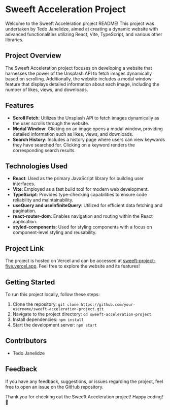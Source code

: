 # Sweeft Acceleration Project

Welcome to the Sweeft Acceleration project README! This project was undertaken by Tedo Janelidze, aimed at creating a dynamic website with advanced functionalities utilizing React, Vite, TypeScript, and various other libraries.

## Project Overview

The Sweeft Acceleration project focuses on developing a website that harnesses the power of the Unsplash API to fetch images dynamically based on scrolling. Additionally, the website includes a modal window feature that displays detailed information about each image, including the number of likes, views, and downloads.

## Features

- **Scroll Fetch**: Utilizes the Unsplash API to fetch images dynamically as the user scrolls through the website.
- **Modal Window**: Clicking on an image opens a modal window, providing detailed information such as likes, views, and downloads.
- **Search History**: Includes a history page where users can view keywords they have searched for. Clicking on a keyword renders the corresponding search results.

## Technologies Used

- **React**: Used as the primary JavaScript library for building user interfaces.
- **Vite**: Employed as a fast build tool for modern web development.
- **TypeScript**: Provides type-checking capabilities to ensure code reliability and maintainability.
- **useQuery and useInfiniteQuery**: Utilized for efficient data fetching and pagination.
- **react-router-dom**: Enables navigation and routing within the React application.
- **styled-components**: Used for styling components with a focus on component-level styling and reusability.

## Project Link

The project is hosted on Vercel and can be accessed at [sweeft-project-five.vercel.app](https://sweeft-project-five.vercel.app/). Feel free to explore the website and its features!

## Getting Started

To run this project locally, follow these steps:

1. Clone the repository: `git clone https://github.com/your-username/sweeft-acceleration-project.git`
2. Navigate to the project directory: `cd sweeft-acceleration-project`
3. Install dependencies: `npm install`
4. Start the development server: `npm start`

## Contributors

- Tedo Janelidze

## Feedback

If you have any feedback, suggestions, or issues regarding the project, feel free to open an issue on the GitHub repository.

Thank you for checking out the Sweeft Acceleration project! Happy coding! 🚀
